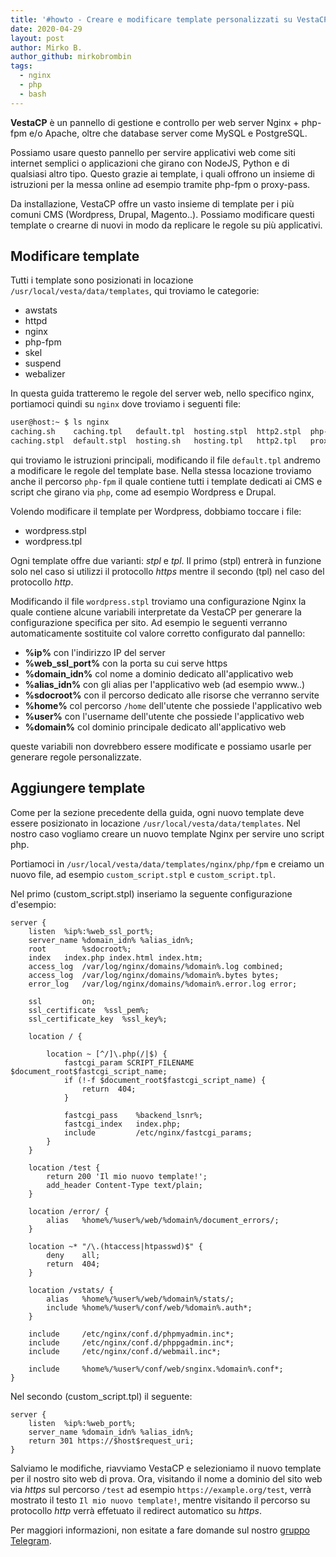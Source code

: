 ```yaml
---
title: '#howto - Creare e modificare template personalizzati su VestaCP'
date: 2020-04-29
layout: post
author: Mirko B.
author_github: mirkobrombin
tags:
  - nginx  
  - php  
  - bash
---
```

**VestaCP** è un pannello di gestione e controllo per web server Nginx + php-fpm e/o Apache, oltre che database server come MySQL e PostgreSQL.

Possiamo usare questo pannello per servire applicativi web come siti internet semplici o applicazioni che girano con NodeJS, Python e di qualsiasi altro tipo. Questo grazie ai template, i quali offrono un insieme di istruzioni per la messa online ad esempio tramite php-fpm o proxy-pass.

Da installazione, VestaCP offre un vasto insieme di template per i più comuni CMS (Wordpress, Drupal, Magento..). Possiamo modificare questi template o crearne di nuovi in modo da replicare le regole su più applicativi.

## Modificare template
Tutti i template sono posizionati in locazione `/usr/local/vesta/data/templates`, qui troviamo le categorie:

- awstats  
- httpd  
- nginx  
- php-fpm  
- skel  
- suspend  
- webalizer

In questa guida tratteremo le regole del server web, nello specifico nginx, portiamoci quindi su `nginx` dove troviamo i seguenti file:

```bash
user@host:~ $ ls nginx 
caching.sh    caching.tpl   default.tpl  hosting.stpl  http2.stpl  php-fpm
caching.stpl  default.stpl  hosting.sh   hosting.tpl   http2.tpl   proxy_ip.tpl
```

qui troviamo le istruzioni principali, modificando il file `default.tpl` andremo a modificare le regole del template base. Nella stessa locazione troviamo anche il percorso `php-fpm` il quale contiene tutti i template dedicati ai CMS e script che girano via `php`, come ad esempio Wordpress e Drupal.

Volendo modificare il template per Wordpress, dobbiamo toccare i file:

- wordpress.stpl
- wordpress.tpl


Ogni template offre due varianti: *stpl* e *tpl*. Il primo (stpl) entrerà in funzione solo nel caso si utilizzi il protocollo *https* mentre il secondo (tpl) nel caso del protocollo *http*.

Modificando il file `wordpress.stpl` troviamo una configurazione Nginx la quale contiene alcune variabili interpretate da VestaCP per generare la configurazione specifica per sito. Ad esempio le seguenti verranno automaticamente sostituite col valore corretto configurato dal pannello:

- **%ip%** con l'indirizzo IP del server
- **%web_ssl_port%** con la porta su cui serve https
- **%domain_idn%** col nome a dominio dedicato all'applicativo web
- **%alias_idn%** con gli alias per l'applicativo web (ad esempio www..)
- **%sdocroot%** con il percorso dedicato alle risorse che verranno servite
- **%home%** col percorso `/home` dell'utente che possiede l'applicativo web
- **%user%** con l'username dell'utente che possiede l'applicativo web
- **%domain%** col dominio principale dedicato all'applicativo web

queste variabili non dovrebbero essere modificate e possiamo usarle per generare regole personalizzate.

## Aggiungere template
Come per la sezione precedente della guida, ogni nuovo template deve essere posizionato in locazione `/usr/local/vesta/data/templates`. Nel nostro caso vogliamo creare un nuovo template Nginx per servire uno script php. 

Portiamoci in `/usr/local/vesta/data/templates/nginx/php/fpm` e creiamo un nuovo file, ad esempio `custom_script.stpl` e `custom_script.tpl`.

Nel primo (custom_script.stpl) inseriamo la seguente configurazione d'esempio:

```nginx
server {
    listen	%ip%:%web_ssl_port%;
    server_name %domain_idn% %alias_idn%;
    root        %sdocroot%;
    index	index.php index.html index.htm;
    access_log  /var/log/nginx/domains/%domain%.log combined;
    access_log  /var/log/nginx/domains/%domain%.bytes bytes;
    error_log   /var/log/nginx/domains/%domain%.error.log error;

    ssl         on;
    ssl_certificate	 %ssl_pem%;
    ssl_certificate_key  %ssl_key%;

    location / {

	    location ~ [^/]\.php(/|$) {
            fastcgi_param SCRIPT_FILENAME $document_root$fastcgi_script_name;
            if (!-f $document_root$fastcgi_script_name) {
                return  404;
            }

            fastcgi_pass    %backend_lsnr%;
            fastcgi_index   index.php;
            include         /etc/nginx/fastcgi_params;
        }
    }
    
    location /test {
        return 200 'Il mio nuovo template!';
        add_header Content-Type text/plain;
    }

    location /error/ {
        alias   %home%/%user%/web/%domain%/document_errors/;
    }

    location ~* "/\.(htaccess|htpasswd)$" {
        deny    all;
        return  404;
    }

    location /vstats/ {
        alias   %home%/%user%/web/%domain%/stats/;
        include %home%/%user%/conf/web/%domain%.auth*;
    }

    include     /etc/nginx/conf.d/phpmyadmin.inc*;
    include     /etc/nginx/conf.d/phppgadmin.inc*;
    include     /etc/nginx/conf.d/webmail.inc*;

    include     %home%/%user%/conf/web/snginx.%domain%.conf*;
}
```

Nel secondo (custom_script.tpl) il seguente:

```nginx
server {
    listen	%ip%:%web_port%;
    server_name %domain_idn% %alias_idn%;
    return 301 https://$host$request_uri;
}
```
Salviamo le modifiche, riavviamo VestaCP e selezioniamo il nuovo template per il nostro sito web di prova. Ora, visitando il nome a dominio del sito web via *https* sul percorso `/test` ad esempio `https://example.org/test`, verrà mostrato il testo `Il mio nuovo template!`, mentre visitando il percorso su protocollo *http* verrà effetuato il redirect automatico su *https*.

Per maggiori informazioni, non esitate a fare domande sul nostro [gruppo Telegram](https://t.me/linuxpeople).